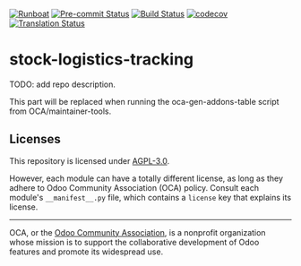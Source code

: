 
[![Runboat](https://img.shields.io/badge/runboat-Try%20me-875A7B.png)](https://runboat.odoo-community.org/builds?repo=OCA/stock-logistics-tracking&target_branch=17.0)
[![Pre-commit Status](https://github.com/OCA/stock-logistics-tracking/actions/workflows/pre-commit.yml/badge.svg?branch=17.0)](https://github.com/OCA/stock-logistics-tracking/actions/workflows/pre-commit.yml?query=branch%3A17.0)
[![Build Status](https://github.com/OCA/stock-logistics-tracking/actions/workflows/test.yml/badge.svg?branch=17.0)](https://github.com/OCA/stock-logistics-tracking/actions/workflows/test.yml?query=branch%3A17.0)
[![codecov](https://codecov.io/gh/OCA/stock-logistics-tracking/branch/17.0/graph/badge.svg)](https://codecov.io/gh/OCA/stock-logistics-tracking)
[![Translation Status](https://translation.odoo-community.org/widgets/stock-logistics-tracking-17-0/-/svg-badge.svg)](https://translation.odoo-community.org/engage/stock-logistics-tracking-17-0/?utm_source=widget)

<!-- /!\ do not modify above this line -->

# stock-logistics-tracking

TODO: add repo description.

<!-- /!\ do not modify below this line -->

<!-- prettier-ignore-start -->

[//]: # (addons)

This part will be replaced when running the oca-gen-addons-table script from OCA/maintainer-tools.

[//]: # (end addons)

<!-- prettier-ignore-end -->

## Licenses

This repository is licensed under [AGPL-3.0](LICENSE).

However, each module can have a totally different license, as long as they adhere to Odoo Community Association (OCA)
policy. Consult each module's `__manifest__.py` file, which contains a `license` key
that explains its license.

----
OCA, or the [Odoo Community Association](http://odoo-community.org/), is a nonprofit
organization whose mission is to support the collaborative development of Odoo features
and promote its widespread use.

